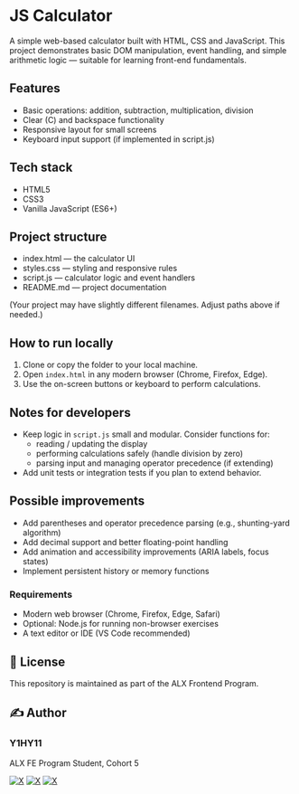 # JS Calculator

A simple web-based calculator built with HTML, CSS and JavaScript. This project demonstrates basic DOM manipulation, event handling, and simple arithmetic logic — suitable for learning front-end fundamentals.

## Features
- Basic operations: addition, subtraction, multiplication, division
- Clear (C) and backspace functionality
- Responsive layout for small screens
- Keyboard input support (if implemented in script.js)

## Tech stack
- HTML5
- CSS3
- Vanilla JavaScript (ES6+)

## Project structure
- index.html — the calculator UI
- styles.css — styling and responsive rules
- script.js — calculator logic and event handlers
- README.md — project documentation

(Your project may have slightly different filenames. Adjust paths above if needed.)

## How to run locally
1. Clone or copy the folder to your local machine.
2. Open `index.html` in any modern browser (Chrome, Firefox, Edge).
3. Use the on-screen buttons or keyboard to perform calculations.

## Notes for developers
- Keep logic in `script.js` small and modular. Consider functions for:
  - reading / updating the display
  - performing calculations safely (handle division by zero)
  - parsing input and managing operator precedence (if extending)
- Add unit tests or integration tests if you plan to extend behavior.

## Possible improvements
- Add parentheses and operator precedence parsing (e.g., shunting-yard algorithm)
- Add decimal support and better floating-point handling
- Add animation and accessibility improvements (ARIA labels, focus states)
- Implement persistent history or memory functions

### Requirements

- Modern web browser (Chrome, Firefox, Edge, Safari)
- Optional: Node.js for running non-browser exercises
- A text editor or IDE (VS Code recommended)

## 📝 License

This repository is maintained as part of the ALX Frontend Program.

## ✍️ Author

### Y1HY11

 ALX FE Program Student, Cohort 5
  
[![X](https://img.shields.io/badge/Githhub-white?style=for-the-badge&logo=github&logoColor=black)](https://github.com/Y1hy11)
[![X](https://img.shields.io/badge/X-black?style=for-the-badge&logo=X&logoColor=white)](https://X.com/Y1HY1_1)
[![X](https://img.shields.io/badge/Portfolio-black?style=for-the-badge&logoColor=white)](https://y1hy11.github.io/)